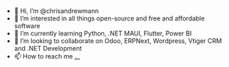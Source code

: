 - 👋 Hi, I’m @chrisandrewmann
- 👀 I’m interested in all things open-source and free and affordable software
- 🌱 I’m currently learning Python, .NET MAUI, Flutter, Power BI
- 💞️ I’m looking to collaborate on Odoo, ERPNext, Wordpress, Vtiger CRM and .NET Development
- 📫 How to reach me [...](https://openusersystems.com/)

<!---
chrisandrewmann/chrisandrewmann is a ✨ special ✨ repository because its `README.md` (this file) appears on your GitHub profile.
You can click the Preview link to take a look at your changes.
--->
